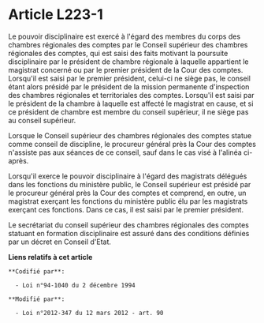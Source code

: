 # Article L223-1

Le pouvoir disciplinaire est exercé à l'égard des membres du corps des chambres régionales des comptes par le Conseil
supérieur des chambres régionales des comptes, qui est saisi des faits motivant la poursuite disciplinaire par le président
de chambre régionale à laquelle appartient le magistrat concerné ou  par le premier président de la Cour des comptes.
Lorsqu'il est saisi  par le premier président, celui-ci ne siège pas, le conseil étant alors  présidé par le président de la
mission permanente d'inspection des  chambres régionales et territoriales des comptes. Lorsqu'il est saisi  par le président
de la chambre à laquelle est affecté le magistrat en  cause, et si ce président de chambre est membre du conseil supérieur,
il  ne siège pas au conseil supérieur.

Lorsque le Conseil supérieur des chambres régionales des comptes statue comme conseil de discipline, le procureur général
près la Cour des comptes n'assiste pas aux séances de ce conseil, sauf dans le cas visé à l'alinéa ci-après.

Lorsqu'il exerce le pouvoir disciplinaire à l'égard des magistrats délégués dans les fonctions du ministère public, le
Conseil supérieur est présidé par le procureur général près la Cour des comptes et comprend, en outre, un magistrat exerçant
les fonctions du ministère public élu par les magistrats exerçant ces fonctions. Dans ce cas, il est saisi par le premier
président.

Le  secrétariat du conseil supérieur des chambres régionales des comptes  statuant en formation disciplinaire est assuré dans
des conditions  définies par un décret en Conseil d'Etat.

**Liens relatifs à cet article**

	**Codifié par**:

	  - Loi n°94-1040 du 2 décembre 1994

	**Modifié par**:

	  - Loi n°2012-347 du 12 mars 2012 - art. 90
